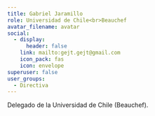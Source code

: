 ```yaml
---
title: Gabriel Jaramillo
role: Universidad de Chile<br>Beauchef
avatar_filename: avatar
social:
  - display:
      header: false
    link: mailto:gejt.gejt@gmail.com
    icon_pack: fas
    icon: envelope
superuser: false
user_groups:
  - Directiva
---
```

Delegado de la Universidad de Chile (Beauchef).